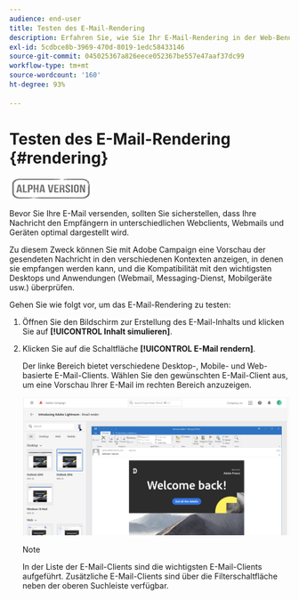 ```yaml
---
audience: end-user
title: Testen des E-Mail-Rendering
description: Erfahren Sie, wie Sie Ihr E-Mail-Rendering in der Web-Benutzeroberfläche von Campaign testen können.
exl-id: 5cdbce8b-3969-470d-8019-1edc58433146
source-git-commit: 045025367a826eece052367be557e47aaf37dc99
workflow-type: tm+mt
source-wordcount: '160'
ht-degree: 93%

---
```


# Testen des E-Mail-Rendering {#rendering}

![](../assets/do-not-localize/badge.png)

Bevor Sie Ihre E-Mail versenden, sollten Sie sicherstellen, dass Ihre Nachricht den Empfängern in unterschiedlichen Webclients, Webmails und Geräten optimal dargestellt wird.

Zu diesem Zweck können Sie mit Adobe Campaign eine Vorschau der gesendeten Nachricht in den verschiedenen Kontexten anzeigen, in denen sie empfangen werden kann, und die Kompatibilität mit den wichtigsten Desktops und Anwendungen (Webmail, Messaging-Dienst, Mobilgeräte usw.) überprüfen.

Gehen Sie wie folgt vor, um das E-Mail-Rendering zu testen:

1. Öffnen Sie den Bildschirm zur Erstellung des E-Mail-Inhalts und klicken Sie auf **[!UICONTROL Inhalt simulieren]**.

1. Klicken Sie auf die Schaltfläche **[!UICONTROL E-Mail rendern]**.

   Der linke Bereich bietet verschiedene Desktop-, Mobile- und Web-basierte E-Mail-Clients. Wählen Sie den gewünschten E-Mail-Client aus, um eine Vorschau Ihrer E-Mail im rechten Bereich anzuzeigen.

   ![](assets/render-context.png)

   >[!NOTE]
   >
   >In der Liste der E-Mail-Clients sind die wichtigsten E-Mail-Clients aufgeführt. Zusätzliche E-Mail-Clients sind über die Filterschaltfläche neben der oberen Suchleiste verfügbar.
